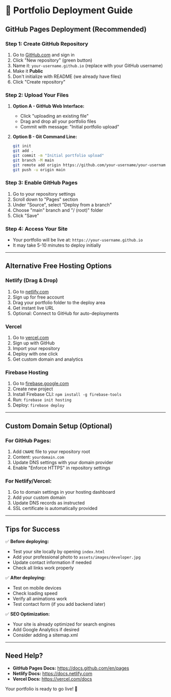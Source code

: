 # 🚀 Portfolio Deployment Guide

## GitHub Pages Deployment (Recommended)

### Step 1: Create GitHub Repository
1. Go to [GitHub.com](https://github.com) and sign in
2. Click "New repository" (green button)
3. Name it: `your-username.github.io` (replace with your GitHub username)
4. Make it **Public**
5. Don't initialize with README (we already have files)
6. Click "Create repository"

### Step 2: Upload Your Files
1. **Option A - GitHub Web Interface:**
   - Click "uploading an existing file"
   - Drag and drop all your portfolio files
   - Commit with message: "Initial portfolio upload"

2. **Option B - Git Command Line:**
   ```bash
   git init
   git add .
   git commit -m "Initial portfolio upload"
   git branch -M main
   git remote add origin https://github.com/your-username/your-username.github.io.git
   git push -u origin main
   ```

### Step 3: Enable GitHub Pages
1. Go to your repository settings
2. Scroll down to "Pages" section
3. Under "Source", select "Deploy from a branch"
4. Choose "main" branch and "/ (root)" folder
5. Click "Save"

### Step 4: Access Your Site
- Your portfolio will be live at: `https://your-username.github.io`
- It may take 5-10 minutes to deploy initially

---

## Alternative Free Hosting Options

### Netlify (Drag & Drop)
1. Go to [netlify.com](https://netlify.com)
2. Sign up for free account
3. Drag your portfolio folder to the deploy area
4. Get instant live URL
5. Optional: Connect to GitHub for auto-deployments

### Vercel
1. Go to [vercel.com](https://vercel.com)
2. Sign up with GitHub
3. Import your repository
4. Deploy with one click
5. Get custom domain and analytics

### Firebase Hosting
1. Go to [firebase.google.com](https://firebase.google.com)
2. Create new project
3. Install Firebase CLI: `npm install -g firebase-tools`
4. Run: `firebase init hosting`
5. Deploy: `firebase deploy`

---

## Custom Domain Setup (Optional)

### For GitHub Pages:
1. Add `CNAME` file to your repository root
2. Content: `yourdomain.com`
3. Update DNS settings with your domain provider
4. Enable "Enforce HTTPS" in repository settings

### For Netlify/Vercel:
1. Go to domain settings in your hosting dashboard
2. Add your custom domain
3. Update DNS records as instructed
4. SSL certificate is automatically provided

---

## Tips for Success

✅ **Before deploying:**
- Test your site locally by opening `index.html`
- Add your professional photo to `assets/images/developer.jpg`
- Update contact information if needed
- Check all links work properly

✅ **After deploying:**
- Test on mobile devices
- Check loading speed
- Verify all animations work
- Test contact form (if you add backend later)

✅ **SEO Optimization:**
- Your site is already optimized for search engines
- Add Google Analytics if desired
- Consider adding a sitemap.xml

---

## Need Help?

- **GitHub Pages Docs:** https://docs.github.com/en/pages
- **Netlify Docs:** https://docs.netlify.com
- **Vercel Docs:** https://vercel.com/docs

Your portfolio is ready to go live! 🎉
